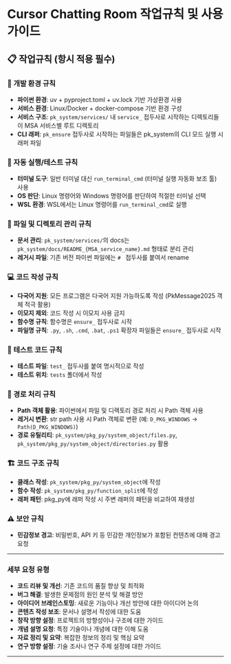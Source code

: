 # Cursor Chatting Room 작업규칙 및 사용 가이드

## 📋 작업규칙 (항시 적용 필수)

### 🔧 개발 환경 규칙
- **파이썬 환경**: uv + pyproject.toml + uv.lock 기반 가상환경 사용
- **서비스 환경**: Linux/Docker + docker-compose 기반 환경 구성
- **서비스 구조**: `pk_system/services/` 내 `service_` 접두사로 시작하는 디렉토리들이 MSA 서비스별 루트 디렉토리
- **CLI 래퍼**: `pk_ensure` 접두사로 시작하는 파일들은 pk_system의 CLI 모드 실행 시 래퍼 파일

### 🚀 자동 실행/테스트 규칙
- **터미널 도구**: 일반 터미널 대신 `run_terminal_cmd` (터미널 실행 자동화 보조 툴) 사용
- **OS 판단**: Linux 명령어와 Windows 명령어를 판단하여 적절한 터미널 선택
- **WSL 환경**: WSL에서는 Linux 명령어를 `run_terminal_cmd`로 실행

### 📁 파일 및 디렉토리 관리 규칙
- **문서 관리**: `pk_system/services/`의 docs는 `pk_system/docs/README_{MSA_service_name}.md` 형태로 분리 관리
- **레거시 파일**: 기존 버전 파이썬 파일에는 `# ` 접두사를 붙여서 rename

### 💻 코드 작성 규칙
- **다국어 지원**: 모든 프로그램은 다국어 지원 가능하도록 작성 (PkMessage2025 객체 적극 활용)
- **이모지 제외**: 코드 작성 시 이모지 사용 금지
- **함수명 규칙**: 함수명은 `ensure_` 접두사로 시작
- **파일명 규칙**: `.py`, `.sh`, `.cmd`, `.bat`, `.ps1` 확장자 파일들은 `ensure_` 접두사로 시작

### 🧪 테스트 코드 규칙
- **테스트 파일**: `test_` 접두사를 붙여 명시적으로 작성
- **테스트 위치**: `tests` 폴더에서 작성

### 📂 경로 처리 규칙
- **Path 객체 활용**: 파이썬에서 파일 및 디렉토리 경로 처리 시 Path 객체 사용
- **레거시 변환**: str path 사용 시 Path 객체로 변환 (예: `D_PKG_WINDOWS` → `Path(D_PKG_WINDOWS)`)
- **경로 유틸리티**: `pk_system/pkg_py/system_object/files.py`, `pk_system/pkg_py/system_object/directories.py` 활용

### 🏗️ 코드 구조 규칙
- **클래스 작성**: `pk_system/pkg_py/system_object`에 작성
- **함수 작성**: `pk_system/pkg_py/function_split`에 작성
- **래퍼 패턴**: pkg_py에 래퍼 작성 시 주변 래퍼의 패턴을 비교하여 재생성

### ⚠️ 보안 규칙
- **민감정보 경고**: 비밀번호, API 키 등 민감한 개인정보가 포함된 컨텐츠에 대해 경고 요청

---

### 세부 요청 유형
- **코드 리뷰 및 개선**: 기존 코드의 품질 향상 및 최적화
- **버그 해결**: 발생한 문제점의 원인 분석 및 해결 방안
- **아이디어 브레인스토밍**: 새로운 기능이나 개선 방안에 대한 아이디어 논의
- **콘텐츠 작성 보조**: 문서나 설명서 작성에 대한 도움
- **창작 방향 설정**: 프로젝트의 방향성이나 구조에 대한 가이드
- **개념 설명 요청**: 특정 기술이나 개념에 대한 이해 도움
- **자료 정리 및 요약**: 복잡한 정보의 정리 및 핵심 요약
- **연구 방향 설정**: 기술 조사나 연구 주제 설정에 대한 가이드

---
